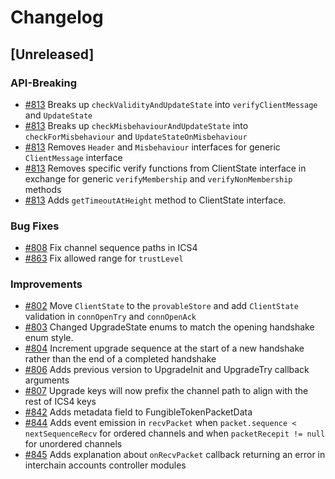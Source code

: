 <!--
Guiding Principles:

Changelogs are for humans, not machines.
There should be an entry for every single version.
The same types of changes should be grouped.
Versions and sections should be linkable.
The latest version comes first.
The release date of each version is displayed.
Mention whether you follow Semantic Versioning.

Usage:

Change log entries are to be added to the Unreleased section under the
appropriate stanza (see below). Each entry should ideally include a tag and
the Github issue reference in the following format:

* (<tag>) \#<issue-number> message

The issue numbers will later be link-ified during the release process so you do
not have to worry about including a link manually, but you can if you wish.

Types of changes (Stanzas):

"New Applications" for new applications.
"New Light Clients" for new light clients.
"Relayers" for changes to relayer protocol.
"Features" for new features to the core IBC stack
"Improvements" for changes in existing functionality.
"Deprecated" for soon-to-be removed features.
"Bug Fixes" for any bug fixes.
"API Breaking" for breaking APIs expected by implementation teams.
"State Machine Breaking" for any changes that result in a different AppState given same genesisState and txList.
"Protocol Breaking" for any changes that would result in an established channel/connection/client no longer being able to communicate with its original counterparty. Note that any changes that are Protocol-Breaking **must** be supported by a backwards-compatibility preserving upgrade protocol.
Ref: https://keepachangelog.com/en/1.0.0/
-->

# Changelog

## [Unreleased]

### API-Breaking

- [\#813](https://github.com/cosmos/ibc/pull/813) Breaks up `checkValidityAndUpdateState` into `verifyClientMessage` and `UpdateState`
- [\#813](https://github.com/cosmos/ibc/pull/813) Breaks up `checkMisbehaviourAndUpdateState` into `checkForMisbehaviour` and `UpdateStateOnMisbehaviour`
- [\#813](https://github.com/cosmos/ibc/pull/813) Removes `Header` and `Misbehaviour` interfaces for generic `ClientMessage` interface
- [\#813](https://github.com/cosmos/ibc/pull/813) Removes specific verify functions from ClientState interface in exchange for generic `verifyMembership` and `verifyNonMembership` methods
- [\#813](https://github.com/cosmos/ibc/pull/813) Adds `getTimeoutAtHeight` method to ClientState interface.

### Bug Fixes

- [\#808](https://github.com/cosmos/ibc/pull/808) Fix channel sequence paths in ICS4
- [\#863](https://github.com/cosmos/ibc/pull/863) Fix allowed range for `trustLevel`

### Improvements

- [\#802](https://github.com/cosmos/ibc/pull/802) Move `ClientState` to the `provableStore` and add `ClientState` validation in `connOpenTry` and `connOpenAck`
- [\#803](https://github.com/cosmos/ibc/pull/803) Changed UpgradeState enums to match the opening handshake enum style.
- [\#804](https://github.com/cosmos/ibc/pull/804) Increment upgrade sequence at the start of a new handshake rather than the end of a completed handshake
- [\#806](https://github.com/cosmos/ibc/pull/806) Adds previous version to UpgradeInit and UpgradeTry callback arguments
- [\#807](https://github.com/cosmos/ibc/pull/807) Upgrade keys will now prefix the channel path to align with the rest of ICS4 keys
- [\#842](https://github.com/cosmos/ibc/pull/842) Adds metadata field to FungibleTokenPacketData
- [\#844](https://github.com/cosmos/ibc/pull/844) Adds event emission in `recvPacket` when `packet.sequence < nextSequenceRecv` for ordered channels and when `packetRecepit != null` for unordered channels
- [\#845](https://github.com/cosmos/ibc/pull/845) Adds explanation about `onRecvPacket` callback returning an error in interchain accounts controller modules
